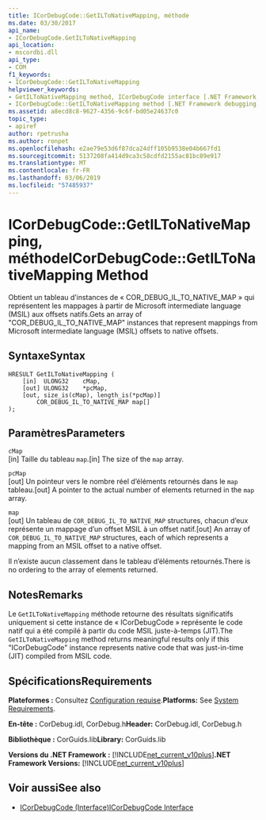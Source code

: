 ```yaml
---
title: ICorDebugCode::GetILToNativeMapping, méthode
ms.date: 03/30/2017
api_name:
- ICorDebugCode.GetILToNativeMapping
api_location:
- mscordbi.dll
api_type:
- COM
f1_keywords:
- ICorDebugCode::GetILToNativeMapping
helpviewer_keywords:
- GetILToNativeMapping method, ICorDebugCode interface [.NET Framework debugging]
- ICorDebugCode::GetILToNativeMapping method [.NET Framework debugging]
ms.assetid: a8ecd8c8-9627-4356-9c6f-bd05e24637c0
topic_type:
- apiref
author: rpetrusha
ms.author: ronpet
ms.openlocfilehash: e2ae79e53d6f87dca24dff105b9538e04b667fd1
ms.sourcegitcommit: 5137208fa414d9ca3c58cdfd2155ac81bc89e917
ms.translationtype: MT
ms.contentlocale: fr-FR
ms.lasthandoff: 03/06/2019
ms.locfileid: "57485937"
---
```

# <a name="icordebugcodegetiltonativemapping-method"></a><span data-ttu-id="27a1d-102">ICorDebugCode::GetILToNativeMapping, méthode</span><span class="sxs-lookup"><span data-stu-id="27a1d-102">ICorDebugCode::GetILToNativeMapping Method</span></span>
<span data-ttu-id="27a1d-103">Obtient un tableau d’instances de « COR_DEBUG_IL_TO_NATIVE_MAP » qui représentent les mappages à partir de Microsoft intermediate language (MSIL) aux offsets natifs.</span><span class="sxs-lookup"><span data-stu-id="27a1d-103">Gets an array of "COR_DEBUG_IL_TO_NATIVE_MAP" instances that represent mappings from Microsoft intermediate language (MSIL) offsets to native offsets.</span></span>  
  
## <a name="syntax"></a><span data-ttu-id="27a1d-104">Syntaxe</span><span class="sxs-lookup"><span data-stu-id="27a1d-104">Syntax</span></span>  
  
```  
HRESULT GetILToNativeMapping (  
    [in]  ULONG32    cMap,  
    [out] ULONG32    *pcMap,  
    [out, size_is(cMap), length_is(*pcMap)]  
        COR_DEBUG_IL_TO_NATIVE_MAP map[]  
);  
```  
  
## <a name="parameters"></a><span data-ttu-id="27a1d-105">Paramètres</span><span class="sxs-lookup"><span data-stu-id="27a1d-105">Parameters</span></span>  
 `cMap`  
 <span data-ttu-id="27a1d-106">[in] Taille du tableau `map`.</span><span class="sxs-lookup"><span data-stu-id="27a1d-106">[in] The size of the `map` array.</span></span>  
  
 `pcMap`  
 <span data-ttu-id="27a1d-107">[out] Un pointeur vers le nombre réel d’éléments retournés dans le `map` tableau.</span><span class="sxs-lookup"><span data-stu-id="27a1d-107">[out] A pointer to the actual number of elements returned in the `map` array.</span></span>  
  
 `map`  
 <span data-ttu-id="27a1d-108">[out] Un tableau de `COR_DEBUG_IL_TO_NATIVE_MAP` structures, chacun d’eux représente un mappage d’un offset MSIL à un offset natif.</span><span class="sxs-lookup"><span data-stu-id="27a1d-108">[out] An array of `COR_DEBUG_IL_TO_NATIVE_MAP` structures, each of which represents a mapping from an MSIL offset to a native offset.</span></span>  
  
 <span data-ttu-id="27a1d-109">Il n’existe aucun classement dans le tableau d’éléments retournés.</span><span class="sxs-lookup"><span data-stu-id="27a1d-109">There is no ordering to the array of elements returned.</span></span>  
  
## <a name="remarks"></a><span data-ttu-id="27a1d-110">Notes</span><span class="sxs-lookup"><span data-stu-id="27a1d-110">Remarks</span></span>  
 <span data-ttu-id="27a1d-111">Le `GetILToNativeMapping` méthode retourne des résultats significatifs uniquement si cette instance de « ICorDebugCode » représente le code natif qui a été compilé à partir du code MSIL juste-à-temps (JIT).</span><span class="sxs-lookup"><span data-stu-id="27a1d-111">The `GetILToNativeMapping` method returns meaningful results only if this "ICorDebugCode" instance represents native code that was just-in-time (JIT) compiled from MSIL code.</span></span>  
  
## <a name="requirements"></a><span data-ttu-id="27a1d-112">Spécifications</span><span class="sxs-lookup"><span data-stu-id="27a1d-112">Requirements</span></span>  
 <span data-ttu-id="27a1d-113">**Plateformes :** Consultez [Configuration requise](../../../../docs/framework/get-started/system-requirements.md).</span><span class="sxs-lookup"><span data-stu-id="27a1d-113">**Platforms:** See [System Requirements](../../../../docs/framework/get-started/system-requirements.md).</span></span>  
  
 <span data-ttu-id="27a1d-114">**En-tête :** CorDebug.idl, CorDebug.h</span><span class="sxs-lookup"><span data-stu-id="27a1d-114">**Header:** CorDebug.idl, CorDebug.h</span></span>  
  
 <span data-ttu-id="27a1d-115">**Bibliothèque :** CorGuids.lib</span><span class="sxs-lookup"><span data-stu-id="27a1d-115">**Library:** CorGuids.lib</span></span>  
  
 <span data-ttu-id="27a1d-116">**Versions du .NET Framework :** [!INCLUDE[net_current_v10plus](../../../../includes/net-current-v10plus-md.md)]</span><span class="sxs-lookup"><span data-stu-id="27a1d-116">**.NET Framework Versions:** [!INCLUDE[net_current_v10plus](../../../../includes/net-current-v10plus-md.md)]</span></span>  
  
## <a name="see-also"></a><span data-ttu-id="27a1d-117">Voir aussi</span><span class="sxs-lookup"><span data-stu-id="27a1d-117">See also</span></span>
- [<span data-ttu-id="27a1d-118">ICorDebugCode (Interface)</span><span class="sxs-lookup"><span data-stu-id="27a1d-118">ICorDebugCode Interface</span></span>](../../../../docs/framework/unmanaged-api/debugging/icordebugcode-interface1.md)
